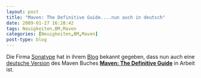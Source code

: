 ```yaml
---
layout: post
title: "Maven: The Definitive Guide....nun auch in deutsch"
date: 2009-01-27 16:28:42
tags: Neuigkeiten,BM,Maven
categories: [Neuigkeiten,BM,Maven]
post-type: blog
---
```

Die Firma <a href="http://www.sonatype.com">Sonatype</a> hat in ihrem <a href="http://blogs.sonatype.com/people/2009/01/book-encoding-fixed-hint-for-our-german-readers/">Blog</a> bekannt gegeben, dass nun auch eine <a href="http://books.sonatype.com/maven-book/reference_de/public-book.html">deutsche Version</a> des Maven Buches <strong><a href="http://books.sonatype.com/maven-book/index.html">Maven: The Definitive Guide</a></strong> in Arbeit ist.
